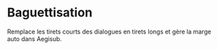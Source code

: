 # Baguettisation
Remplace les tirets courts des dialogues en tirets longs et gère la marge auto dans Aegisub.
